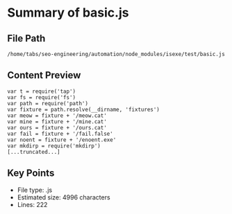 # Summary of basic.js
  
## File Path
`/home/tabs/seo-engineering/automation/node_modules/isexe/test/basic.js`

## Content Preview
```
var t = require('tap')
var fs = require('fs')
var path = require('path')
var fixture = path.resolve(__dirname, 'fixtures')
var meow = fixture + '/meow.cat'
var mine = fixture + '/mine.cat'
var ours = fixture + '/ours.cat'
var fail = fixture + '/fail.false'
var noent = fixture + '/enoent.exe'
var mkdirp = require('mkdirp')
[...truncated...]
```

## Key Points
- File type: .js
- Estimated size: 4996 characters
- Lines: 222
